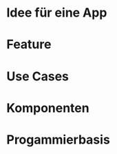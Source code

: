 <!-- TEMPLATE_META
title: Software Ideen
system_prompt: |
  Du bist ein Assistent, der dabei hilft, unstrukturierte Softwareideen in ein vorgegebenes Template zu überführen. Identifiziere relevante Informationen aus dem Transkript und ordne sie den passenden Abschnitten zu.

user_prompt: |
  Bitte analysiere das Transkript und fülle das Template aus. Behalte die Struktur des Templates exakt bei. Füge die relevanten Informationen aus dem Transkript an den passenden Stellen ein. Wenn für einen Abschnitt keine Informationen verfügbar sind, lasse ihn leer. Formuliere kurze, prägnante Sätze. Wenn im Template bereits Inhalte vorhanden sind, behalte diese und ergänze sie mit neuen Informationen aus dem Transkript.
-->

# Idee für eine App


# Feature


# Use Cases


# Komponenten


# Progammierbasis 